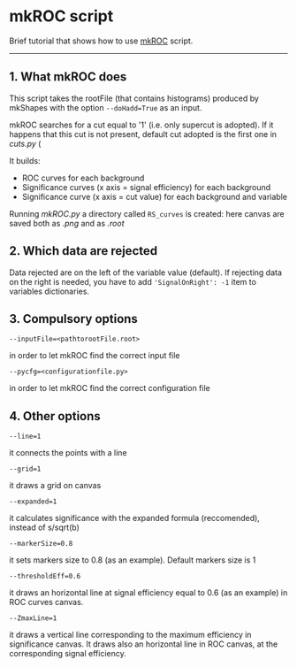 # mkROC script

Brief tutorial that shows how to use [mkROC](https://github.com/UniMiBAnalyses/PlotsConfigurations/blob/master/Configurations/VBS/mkROC.py) script.

----

## 1. What mkROC does

This script takes the rootFile (that contains histograms) produced by mkShapes with the option `--doHadd=True` as an input.

mkROC searches for a cut equal to '1' (i.e. only supercut is adopted). If it happens that this cut is not present, default cut adopted is the first one in _cuts.py_ ( 

It builds:

  * ROC curves for each background
  * Significance curves (x axis = signal efficiency) for each background
  * Significance curve (x axis = cut value) for each background and variable

Running _mkROC.py_ a directory called `RS_curves` is created: here canvas are saved both as _.png_ and as _.root_ 

## 2. Which data are rejected

Data rejected are on the left of the variable value (default). If rejecting data on the right is needed, you have to add `'SignalOnRight': -1` item to variables dictionaries.

## 3. Compulsory options
```
--inputFile=<pathtorootFile.root>
```
in order to let mkROC find the correct input file
```
--pycfg=<configurationfile.py>
```
in order to let mkROC find the correct configuration file

## 4. Other options
```
--line=1
```
it connects the points with a line
```
--grid=1
```
it draws a grid on canvas
```
--expanded=1
```
it calculates significance with the expanded formula (reccomended), instead of s/sqrt(b)
```
--markerSize=0.8
```
it sets markers size to 0.8 (as an example). Default markers size is 1
```
--thresholdEff=0.6
```
it draws an horizontal line at signal efficiency equal to 0.6 (as an example) in ROC curves canvas.
```
--ZmaxLine=1
```
it draws a vertical line corresponding to the maximum efficiency in significance canvas. It draws also an horizontal line in ROC canvas, at the corresponding signal efficiency.
